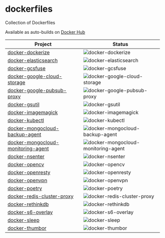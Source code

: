 
# dockerfiles
Collection of Dockerfiles

Available as auto-builds on [Docker Hub](https://hub.docker.com/u/swaglive/)

Project|Status
--|--
[docker-dockerize](https://github.com/swaglive/docker-dockerize) | ![docker-dockerize](https://img.shields.io/github/workflow/status/swaglive/docker-dockerize/docker-publish-to-dh?label=docker-dockerize)
[docker-elasticsearch](https://github.com/swaglive/docker-elasticsearch) | ![docker-elasticsearch](https://img.shields.io/github/workflow/status/swaglive/docker-elasticsearch/docker-publish-to-dh?label=docker-elasticsearch)
[docker-gcsfuse](https://github.com/swaglive/docker-gcsfuse) | ![docker-gcsfuse](https://img.shields.io/github/workflow/status/swaglive/docker-gcsfuse/docker-publish-to-dh?label=docker-gcsfuse)
[docker-google-cloud-storage](https://github.com/swaglive/docker-google-cloud-storage) | ![docker-google-cloud-storage](https://img.shields.io/github/workflow/status/swaglive/docker-google-cloud-storage/docker-publish-to-dh?label=docker-google-cloud-storage)
[docker-google-pubsub-proxy](https://github.com/swaglive/docker-google-pubsub-proxy) | ![docker-google-pubsub-proxy](https://img.shields.io/github/workflow/status/swaglive/docker-google-pubsub-proxy/docker-publish-to-dh?label=docker-google-pubsub-proxy)
[docker-gsutil](https://github.com/swaglive/docker-gsutil) | ![docker-gsutil](https://img.shields.io/github/workflow/status/swaglive/docker-gsutil/docker-publish-to-dh?label=docker-gsutil)
[docker-imagemagick](https://github.com/swaglive/docker-imagemagick) | ![docker-imagemagick](https://img.shields.io/github/workflow/status/swaglive/docker-imagemagick/docker-publish-to-dh?label=docker-imagemagick)
[docker-kubectl](https://github.com/swaglive/docker-kubectl) | ![docker-kubectl](https://img.shields.io/github/workflow/status/swaglive/docker-kubectl/docker-publish-to-dh?label=docker-kubectl)
[docker-mongocloud-backup-agent](https://github.com/swaglive/docker-mongocloud-backup-agent) | ![docker-mongocloud-backup-agent](https://img.shields.io/github/workflow/status/swaglive/docker-mongocloud-backup-agent/docker-publish-to-dh?label=docker-mongocloud-backup-agent)
[docker-mongocloud-monitoring-agent](https://github.com/swaglive/docker-mongocloud-monitoring-agent) | ![docker-mongocloud-monitoring-agent](https://img.shields.io/github/workflow/status/swaglive/docker-mongocloud-monitoring-agent/docker-publish-to-dh?label=docker-mongocloud-monitoring-agent)
[docker-nsenter](https://github.com/swaglive/docker-nsenter) | ![docker-nsenter](https://img.shields.io/github/workflow/status/swaglive/docker-nsenter/docker-publish-to-dh?label=docker-nsenter)
[docker-opencv](https://github.com/swaglive/docker-opencv) | ![docker-opencv](https://img.shields.io/github/workflow/status/swaglive/docker-opencv/docker-publish-to-dh?label=docker-opencv)
[docker-openresty](https://github.com/swaglive/docker-openresty) | ![docker-openresty](https://img.shields.io/github/workflow/status/swaglive/docker-openresty/docker-publish-to-dh?label=docker-openresty)
[docker-openvpn](https://github.com/swaglive/docker-openvpn) | ![docker-openvpn](https://img.shields.io/github/workflow/status/swaglive/docker-openvpn/docker-publish-to-dh?label=docker-openvpn)
[docker-poetry](https://github.com/swaglive/docker-poetry) | ![docker-poetry](https://img.shields.io/github/workflow/status/swaglive/docker-poetry/docker-publish-to-dh?label=docker-poetry)
[docker-redis-cluster-proxy](https://github.com/swaglive/docker-redis-cluster-proxy) | ![docker-redis-cluster-proxy](https://img.shields.io/github/workflow/status/swaglive/docker-redis-cluster-proxy/docker-publish-to-dh?label=docker-redis-cluster-proxy)
[docker-rethinkdb](https://github.com/swaglive/docker-rethinkdb) | ![docker-rethinkdb](https://img.shields.io/github/workflow/status/swaglive/docker-rethinkdb/docker-publish-to-dh?label=docker-rethinkdb)
[docker-s6-overlay](https://github.com/swaglive/docker-s6-overlay) | ![docker-s6-overlay](https://img.shields.io/github/workflow/status/swaglive/docker-s6-overlay/docker-publish-to-dh?label=docker-s6-overlay)
[docker-sleep](https://github.com/swaglive/docker-sleep) | ![docker-sleep](https://img.shields.io/github/workflow/status/swaglive/docker-sleep/docker-publish-to-dh?label=docker-sleep)
[docker-thumbor](https://github.com/swaglive/docker-thumbor) | ![docker-thumbor](https://img.shields.io/github/workflow/status/swaglive/docker-thumbor/docker-publish-to-dh?label=docker-thumbor)
